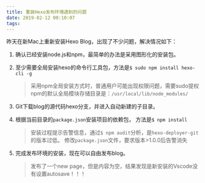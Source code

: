 ```yaml
---
title: 重装Hexo发布环境遇到的问题
date: 2019-02-12 00:10:07
tags:
---
```


昨天在新Mac上重新安装Hexo Blog，出现了不少问题，解决情况如下：

1. 确认已经安装node.js和npm，最简单的办法是采用图形化的安装包。  

2. 至少需要全局安装hexo的命令行工具包，方法是`$ sudo npm install hexo-cli -g`
    > 采用npm全局安装方式时，普通用户可能出现权限问题，需要sudo提权  
    > npm的默认全局模块存储目录是：`/usr/local/lib/node_modules/`

3. Git下载blog的源代码hexo分支，并进入自动新建的子目录。

4. 根据当前目录的`package.json`安装项目的依赖包， 方法是`$ npm install`
   > 安装过程提示告警信息，通过`$ npm audit`分析，是`hexo-deployer-git`的版本过低。
   > 修改`package.json`文件，要求版本>1.0.0后告警消失

5. 完成发布环境的安装，现在可以自由发布blog。
   > 发布了一个new page，但是内容为空，结果发现是新安装的Vscode没有设置autosave！！！